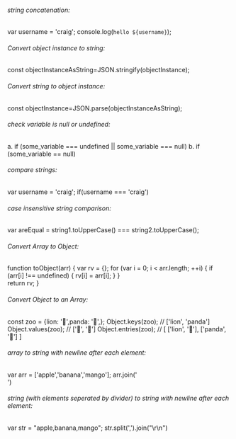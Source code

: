 ###### string concatenation:
var username = 'craig';
console.log(`hello ${username}`);

###### Convert object instance to string:
const objectInstanceAsString=JSON.stringify(objectInstance);

###### Convert string to object instance:
const objectInstance=JSON.parse(objectInstanceAsString);

###### check variable is null or undefined:
a. if (some_variable === undefined || some_variable === null)
b. if (some_variable == null)

###### compare strings:
var username = 'craig';
if(username === 'craig')
###### case insensitive string comparison:
var areEqual = string1.toUpperCase() === string2.toUpperCase();
###### Convert Array to Object:
function toObject(arr) 
{
  var rv = {};
  for (var i = 0; i < arr.length; ++i)
  {
    if (arr[i] !== undefined) 
    {
      rv[i] = arr[i];
    }
  }  
  return rv;
}

###### Convert Object to an Array:
const zoo = {lion: '🦁',panda: '🐼',};
Object.keys(zoo);
// ['lion', 'panda']
Object.values(zoo);
// ['🦁', '🐼']
Object.entries(zoo);
// [ ['lion', '🦁'], ['panda', '🐼'] ]

###### array to string with newline after each element:
var arr = ['apple','banana','mango'];
arr.join('<br/>')
###### string (with elements seperated by divider) to string with newline after each element:
var str = "apple,banana,mango";
str.split(',').join("\r\n")